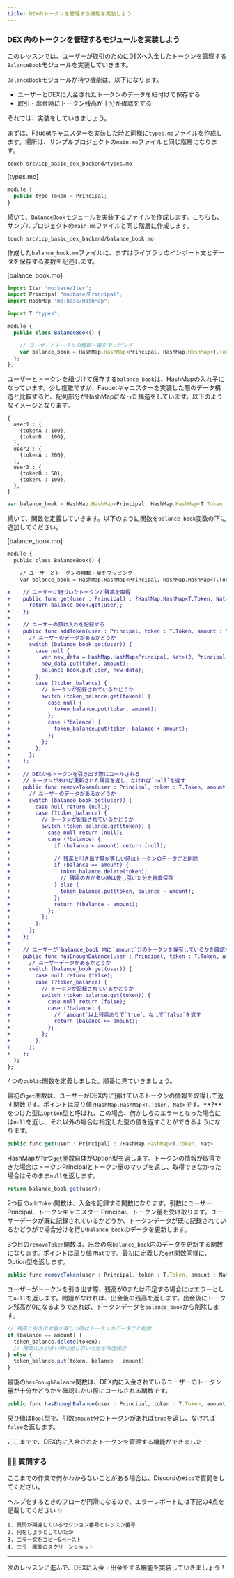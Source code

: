 ```yaml
---
title: DEXのトークンを管理する機能を実装しよう
---
```

### DEX 内のトークンを管理するモジュールを実装しよう

このレッスンでは、ユーザーが取引のためにDEXへ入金したトークンを管理する`BalanceBook`モジュールを実装していきます。

`BalanceBook`モジュールが持つ機能は、以下になります。

- ユーザーとDEXに入金されたトークンのデータを紐付けて保存する
- 取引・出金時にトークン残高が十分か確認をする

それでは、実装をしていきましょう。

まずは、Faucetキャニスターを実装した時と同様に`types.mo`ファイルを作成します。場所は、サンプルプロジェクトの`main.mo`ファイルと同じ階層になります。

```
touch src/icp_basic_dex_backend/types.mo
```

[types.mo]

```js
module {
  public type Token = Principal;
}
```

続いて、`BalanceBook`モジュールを実装するファイルを作成します。こちらも、サンプルプロジェクトの`main.mo`ファイルと同じ階層に作成します。

```
touch src/icp_basic_dex_backend/balance_book.mo
```

作成した`balance_book.mo`ファイルに、まずはライブラリのインポート文とデータを保存する変数を記述します。

[balance_book.mo]

```js
import Iter "mo:base/Iter";
import Principal "mo:base/Principal";
import HashMap "mo:base/HashMap";

import T "types";

module {
  public class BalanceBook() {

    // ユーザーとトークンの種類・量をマッピング
    var balance_book = HashMap.HashMap<Principal, HashMap.HashMap<T.Token, Nat>>(10, Principal.equal, Principal.hash);
  };
};
```

ユーザーとトークンを紐づけて保存する`balance_book`は、HashMapの入れ子になっています。少し複雑ですが、Faucetキャニスターを実装した際のデータ構造と比較すると、配列部分がHashMapになった構造をしています。以下のようなイメージとなります。

```
{
  user1 : {
    {tokenA : 100},
    {tokenB : 100},
  },
  user2 : {
    {tokenA : 200},
  },
  user3 : {
    {tokenB : 50},
    {tokenC : 100},
  },
}
```

```js
var balance_book = HashMap.HashMap<Principal, HashMap.HashMap<T.Token, Nat>>(10, Principal.equal, Principal.hash);
```

続いて、関数を定義していきます。以下のように関数を`balance_book`変数の下に追加してください。

[balance_book.mo]

```diff
module {
  public class BalanceBook() {

    // ユーザーとトークンの種類・量をマッピング
    var balance_book = HashMap.HashMap<Principal, HashMap.HashMap<T.Token, Nat>>(10, Principal.equal, Principal.hash);

+    // ユーザーに紐づいたトークンと残高を取得
+    public func get(user : Principal) : ?HashMap.HashMap<T.Token, Nat> {
+      return balance_book.get(user);
+    };
+
+    // ユーザーの預け入れを記録する
+    public func addToken(user : Principal, token : T.Token, amount : Nat) {
+      // ユーザーのデータがあるかどうか
+      switch (balance_book.get(user)) {
+        case null {
+          var new_data = HashMap.HashMap<Principal, Nat>(2, Principal.equal, Principal.hash);
+          new_data.put(token, amount);
+          balance_book.put(user, new_data);
+        };
+        case (?token_balance) {
+          // トークンが記録されているかどうか
+          switch (token_balance.get(token)) {
+            case null {
+              token_balance.put(token, amount);
+            };
+            case (?balance) {
+              token_balance.put(token, balance + amount);
+            };
+          };
+        };
+      };
+    };
+
+    // DEXからトークンを引き出す際にコールされる
+    // トークンがあれば更新された残高を返し、なければ`null`を返す
+    public func removeToken(user : Principal, token : T.Token, amount : Nat) : ?Nat {
+      // ユーザーのデータがあるかどうか
+      switch (balance_book.get(user)) {
+        case null return (null);
+        case (?token_balance) {
+          // トークンが記録されているかどうか
+          switch (token_balance.get(token)) {
+            case null return (null);
+            case (?balance) {
+              if (balance < amount) return (null);
+
+              // 残高と引き出す量が等しい時はトークンのデータごと削除
+              if (balance == amount) {
+                token_balance.delete(token);
+                // 残高の方が多い時は差し引いた分を再度保存
+              } else {
+                token_balance.put(token, balance - amount);
+              };
+              return ?(balance - amount);
+            };
+          };
+        };
+      };
+    };
+
+    // ユーザーが`balance_book`内に`amount`分のトークンを保有しているかを確認する
+    public func hasEnoughBalance(user : Principal, token : T.Token, amount : Nat) : Bool {
+      // ユーザーデータがあるかどうか
+      switch (balance_book.get(user)) {
+        case null return (false);
+        case (?token_balance) {
+          // トークンが記録されているかどうか
+          switch (token_balance.get(token)) {
+            case null return (false);
+            case (?balance) {
+              // `amount`以上残高ありで`true`、なしで`false`を返す
+              return (balance >= amount);
+            };
+          };
+        };
+      };
+    };
  };
};
```

4つの`public`関数を定義しました。順番に見ていきましょう。

最初の`get`関数は、ユーザーがDEX内に預けているトークンの情報を取得して返す関数です。ポイントは戻り値`?HashMap.HashMap<T.Token, Nat>`です。**?**をつけた型は`Option`型と呼ばれ、この場合、何かしらのエラーとなった場合には`null`を返し、それ以外の場合は指定した型の値を返すことができるようになります。

```js
public func get(user : Principal) : ?HashMap.HashMap<T.Token, Nat>
```

HashMapが持つ[`get`関数](https://internetcomputer.org/docs/current/developer-docs/build/cdks/motoko-dfinity/base/HashMap#function-get)自体がOption型を返します。トークンの情報が取得できた場合はトークンPrincipalとトークン量のマップを返し、取得できなかった場合はそのまま`null`を返します。

```js
return balance_book.get(user);
```

2つ目の`addToken`関数は、入金を記録する関数になります。引数にユーザー Principal、トークンキャニスター Principal、トークン量を受け取ります。ユーザーデータが既に記録されているかどうか、トークンデータが既に記録されているかどうがで場合分けを行い`balance_book`のデータを更新します。

3つ目の`removeToken`関数は、出金の際`balance_book`内のデータを更新する関数になります。ポイントは戻り値`?Nat`です。最初に定義した`get`関数同様に、Option型を返します。

```js
public func removeToken(user : Principal, token : T.Token, amount : Nat) : ?Nat
```

ユーザーがトークンを引き出す際、残高が0または不足する場合にはエラーとして`null`を返します。問題がなければ、出金後の残高を返します。出金後にトークン残高が0になるようであれば、トークンデータを`balance_book`から削除します。

```js
// 残高と引き出す量が等しい時はトークンのデータごと削除
if (balance == amount) {
  token_balance.delete(token);
  // 残高の方が多い時は差し引いた分を再度保存
} else {
  token_balance.put(token, balance - amount);
}
```

最後の`hasEnoughBalance`関数は、DEX内に入金されているユーザーのトークン量が十分かどうかを確認したい際にコールされる関数です。

```js
public func hasEnoughBalance(user : Principal, token : T.Token, amount : Nat) : Bool
```

戻り値は`Bool`型で、引数`amount`分のトークンがあれば`true`を返し、なければ`false`を返します。

ここまでで、DEX内に入金されたトークンを管理する機能ができました！

### 🙋‍♂️ 質問する

ここまでの作業で何かわからないことがある場合は、Discordの`#icp`で質問をしてください。

ヘルプをするときのフローが円滑になるので、エラーレポートには下記の4点を記載してください ✨

```
1. 質問が関連しているセクション番号とレッスン番号
2. 何をしようとしていたか
3. エラー文をコピー&ペースト
4. エラー画面のスクリーンショット
```

---

次のレッスンに進んで、DEXに入金・出金をする機能を実装していきましょう！

